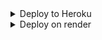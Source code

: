 <details>
<summary>Deploy to Heroku</summary>

```js
// docgen
// app.use(express.static('./public/))

// package =>
// "engines": {
// 		"node": "16.x"
// 	}

// Profile => web: node app.js

//  rmdir .git

// git init...add commit
// heroku login
// heroku create "app-name"
// git remote -v // check if rely on heroku
// set .env variable in heroku dashboard
// or via CLI =>  $ heroku config:set SECRET=some_random_string => see .env file

// git push heroku master

// heroku restart -a fm-pfeedback-api
```

cors

```js
// app.use(
//   cors({
//     origin: origin,
//     preflightContinue: true,
//     methods: "GET,HEAD,PUT,PATCH,POST,DELETE",
//     credentials: true,
//   })
// );
```

</details>

<details>
<summary>Deploy on render</summary>

```js
// - plus on render
```

</details>
